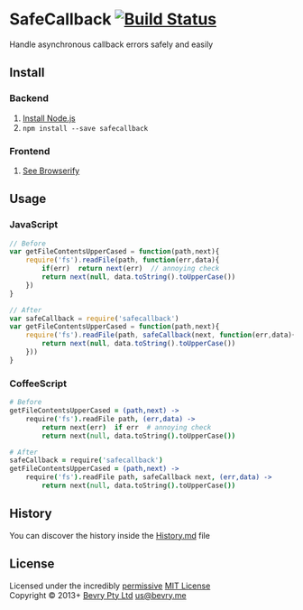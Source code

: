 # SafeCallback [![Build Status](https://secure.travis-ci.org/bevry/safecallback.png?branch=master)](http://travis-ci.org/bevry/safecallback)

Handle asynchronous callback errors safely and easily

## Install

### Backend

1. [Install Node.js](http://bevry.me/node/install)
1. `npm install --save safecallback`

### Frontend

1. [See Browserify](http://browserify.org/)


## Usage

### JavaScript

``` javascript
// Before
var getFileContentsUpperCased = function(path,next){
	require('fs').readFile(path, function(err,data){
		if(err)  return next(err)  // annoying check
		return next(null, data.toString().toUpperCase())
	})
}

// After
var safeCallback = require('safecallback')
var getFileContentsUpperCased = function(path,next){
	require('fs').readFile(path, safeCallback(next, function(err,data){
		return next(null, data.toString().toUpperCase())
	}))
}
```

### CoffeeScript

``` coffeescript
# Before
getFileContentsUpperCased = (path,next) ->
	require('fs').readFile path, (err,data) ->
		return next(err)  if err  # annoying check
		return next(null, data.toString().toUpperCase())

# After
safeCallback = require('safecallback')
getFileContentsUpperCased = (path,next) ->
	require('fs').readFile path, safeCallback next, (err,data) ->
		return next(null, data.toString().toUpperCase())
```


## History
You can discover the history inside the [History.md](https://github.com/bevry/safecallback/blob/master/History.md#files) file


## License
Licensed under the incredibly [permissive](http://en.wikipedia.org/wiki/Permissive_free_software_licence) [MIT License](http://creativecommons.org/licenses/MIT/)
<br/>Copyright © 2013+ [Bevry Pty Ltd](http://bevry.me) <us@bevry.me>